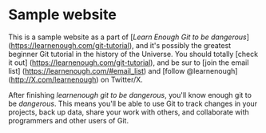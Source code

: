 # Sample website

This is a sample website as a part of [*Learn Enough Git to be dangerous*] (https://learnenough.com/git-tutorial), and it's possibly the greatest beginner Git tutorial in the history of the Universe. You should totally [check it out] (https://learnenough.com/git-tutorial), and be sur to [join the email list] (https://learnenough.com/#email_list) and [follow @learnenough] (http://X.com/learnenough) on Twitter/X.

After finishing *learnenough git to be dangerous*, you'll know enough git to be *dangerous*. This means you'll be able to use Git to track changes in your projects, back up data, share your work with others, and collaborate with programmers and other users of Git.